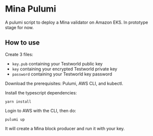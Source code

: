 # Mina Pulumi

A pulumi script to deploy a Mina validator on Amazon EKS. In prototype stage for now.

## How to use

Create 3 files:

* `key.pub` containing your Testworld public key
* `key` containing your encrypted Testworld private key
* `password` containing your Testworld key password

Download the prerequisites: Pulumi, AWS CLI, and kubectl.

Install the typescript dependencies:

```
yarn install
```

Login to AWS with the CLI, then do:

```
pulumi up
```

It will create a Mina block producer and run it with your key.
